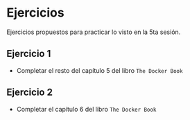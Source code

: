# Ejercicios

Ejercicios propuestos para practicar lo visto en la 5ta sesión.

## Ejercicio 1

- Completar el resto del capítulo 5 del libro `The Docker Book`

## Ejercicio 2

- Completar el capítulo 6 del libro `The Docker Book`
